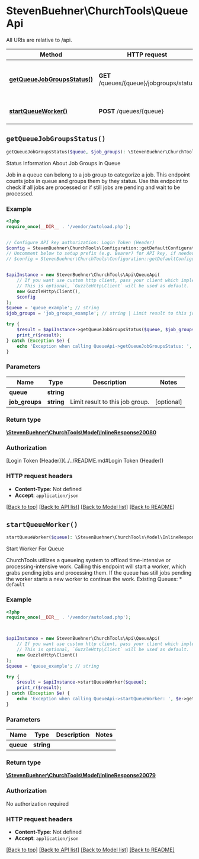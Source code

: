 # StevenBuehner\ChurchTools\QueueApi

All URIs are relative to /api.

Method | HTTP request | Description
------------- | ------------- | -------------
[**getQueueJobGroupsStatus()**](QueueApi.md#getQueueJobGroupsStatus) | **GET** /queues/{queue}/jobgroups/status | Status Information About Job Groups in Queue
[**startQueueWorker()**](QueueApi.md#startQueueWorker) | **POST** /queues/{queue} | Start Worker For Queue


## `getQueueJobGroupsStatus()`

```php
getQueueJobGroupsStatus($queue, $job_groups): \StevenBuehner\ChurchTools\Model\InlineResponse20080
```

Status Information About Job Groups in Queue

Job in a queue can belong to a job group to categorize a job. This endpoint counts jobs in queue and groups them by they status.  Use this endpoint to check if all jobs are processed or if still jobs are pending and wait to be processed.

### Example

```php
<?php
require_once(__DIR__ . '/vendor/autoload.php');


// Configure API key authorization: Login Token (Header)
$config = StevenBuehner\ChurchTools\Configuration::getDefaultConfiguration()->setApiKey('Authorization', 'YOUR_API_KEY');
// Uncomment below to setup prefix (e.g. Bearer) for API key, if needed
// $config = StevenBuehner\ChurchTools\Configuration::getDefaultConfiguration()->setApiKeyPrefix('Authorization', 'Bearer');


$apiInstance = new StevenBuehner\ChurchTools\Api\QueueApi(
    // If you want use custom http client, pass your client which implements `GuzzleHttp\ClientInterface`.
    // This is optional, `GuzzleHttp\Client` will be used as default.
    new GuzzleHttp\Client(),
    $config
);
$queue = 'queue_example'; // string
$job_groups = 'job_groups_example'; // string | Limit result to this job group.

try {
    $result = $apiInstance->getQueueJobGroupsStatus($queue, $job_groups);
    print_r($result);
} catch (Exception $e) {
    echo 'Exception when calling QueueApi->getQueueJobGroupsStatus: ', $e->getMessage(), PHP_EOL;
}
```

### Parameters

Name | Type | Description  | Notes
------------- | ------------- | ------------- | -------------
 **queue** | **string**|  |
 **job_groups** | **string**| Limit result to this job group. | [optional]

### Return type

[**\StevenBuehner\ChurchTools\Model\InlineResponse20080**](../Model/InlineResponse20080.md)

### Authorization

[Login Token (Header)](../../README.md#Login Token (Header))

### HTTP request headers

- **Content-Type**: Not defined
- **Accept**: `application/json`

[[Back to top]](#) [[Back to API list]](../../README.md#endpoints)
[[Back to Model list]](../../README.md#models)
[[Back to README]](../../README.md)

## `startQueueWorker()`

```php
startQueueWorker($queue): \StevenBuehner\ChurchTools\Model\InlineResponse20079
```

Start Worker For Queue

ChurchTools utilizes a queueing system to offload time-intensive or processing-intensive work. Calling this endpoint will start a worker, which grabs pending jobs and processing them. If the queue has still jobs pending the worker starts a new worker to continue the work.  Existing Queues:  * `default`

### Example

```php
<?php
require_once(__DIR__ . '/vendor/autoload.php');



$apiInstance = new StevenBuehner\ChurchTools\Api\QueueApi(
    // If you want use custom http client, pass your client which implements `GuzzleHttp\ClientInterface`.
    // This is optional, `GuzzleHttp\Client` will be used as default.
    new GuzzleHttp\Client()
);
$queue = 'queue_example'; // string

try {
    $result = $apiInstance->startQueueWorker($queue);
    print_r($result);
} catch (Exception $e) {
    echo 'Exception when calling QueueApi->startQueueWorker: ', $e->getMessage(), PHP_EOL;
}
```

### Parameters

Name | Type | Description  | Notes
------------- | ------------- | ------------- | -------------
 **queue** | **string**|  |

### Return type

[**\StevenBuehner\ChurchTools\Model\InlineResponse20079**](../Model/InlineResponse20079.md)

### Authorization

No authorization required

### HTTP request headers

- **Content-Type**: Not defined
- **Accept**: `application/json`

[[Back to top]](#) [[Back to API list]](../../README.md#endpoints)
[[Back to Model list]](../../README.md#models)
[[Back to README]](../../README.md)
